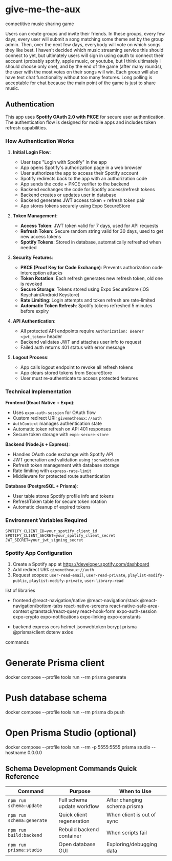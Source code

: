 # give-me-the-aux

competitive music sharing game

Users can create groups and invite their friends. In these groups, every few days, every user will submit a song matching some theme set by the group admin. Then, over the next few days, everybody will vote on which songs they like best. I haven't decided which music streaming service this should connect to yet, but ultimately users will sign in using oauth to connect their account (probably spotify, apple music, or youtube, but I think ultimately i should choose only one), and by the end of the game (after many rounds), the user with the most votes on their songs will win. Each group will also have text chat functionality without too many features. Long polling is acceptable for chat because the main point of the game is just to share music.

## Authentication

This app uses **Spotify OAuth 2.0 with PKCE** for secure user authentication. The authentication flow is designed for mobile apps and includes token refresh capabilities.

### How Authentication Works

1. **Initial Login Flow**:

   - User taps "Login with Spotify" in the app
   - App opens Spotify's authorization page in a web browser
   - User authorizes the app to access their Spotify account
   - Spotify redirects back to the app with an authorization code
   - App sends the code + PKCE verifier to the backend
   - Backend exchanges the code for Spotify access/refresh tokens
   - Backend creates or updates user in database
   - Backend generates JWT access token + refresh token pair
   - App stores tokens securely using Expo SecureStore

2. **Token Management**:

   - **Access Token**: JWT token valid for 7 days, used for API requests
   - **Refresh Token**: Secure random string valid for 30 days, used to get new access tokens
   - **Spotify Tokens**: Stored in database, automatically refreshed when needed

3. **Security Features**:

   - **PKCE (Proof Key for Code Exchange)**: Prevents authorization code interception attacks
   - **Token Rotation**: Each refresh generates new refresh token, old one is revoked
   - **Secure Storage**: Tokens stored using Expo SecureStore (iOS Keychain/Android Keystore)
   - **Rate Limiting**: Login attempts and token refresh are rate-limited
   - **Automatic Token Refresh**: Spotify tokens refreshed 5 minutes before expiry

4. **API Authentication**:

   - All protected API endpoints require `Authorization: Bearer <jwt_token>` header
   - Backend validates JWT and attaches user info to request
   - Failed auth returns 401 status with error message

5. **Logout Process**:
   - App calls logout endpoint to revoke all refresh tokens
   - App clears stored tokens from SecureStore
   - User must re-authenticate to access protected features

### Technical Implementation

**Frontend (React Native + Expo)**:

- Uses `expo-auth-session` for OAuth flow
- Custom redirect URI: `givemetheaux://auth`
- `AuthContext` manages authentication state
- Automatic token refresh on API 401 responses
- Secure token storage with `expo-secure-store`

**Backend (Node.js + Express)**:

- Handles OAuth code exchange with Spotify API
- JWT generation and validation using `jsonwebtoken`
- Refresh token management with database storage
- Rate limiting with `express-rate-limit`
- Middleware for protected route authentication

**Database (PostgreSQL + Prisma)**:

- User table stores Spotify profile info and tokens
- RefreshToken table for secure token rotation
- Automatic cleanup of expired tokens

### Environment Variables Required

```
SPOTIFY_CLIENT_ID=your_spotify_client_id
SPOTIFY_CLIENT_SECRET=your_spotify_client_secret
JWT_SECRET=your_jwt_signing_secret
```

### Spotify App Configuration

1. Create a Spotify app at https://developer.spotify.com/dashboard
2. Add redirect URI: `givemetheaux://auth`
3. Request scopes: `user-read-email`, `user-read-private`, `playlist-modify-public`, `playlist-modify-private`, `user-library-read`

list of libraries

- frontend
  @react-navigation/native
  @react-navigation/stack
  @react-navigation/bottom-tabs
  react-native-screens
  react-native-safe-area-context
  @tanstack/react-query
  react-hook-form
  expo-auth-session
  expo-crypto
  expo-notifications
  expo-linking
  expo-constants

- backend
  express
  cors
  helmet
  jsonwebtoken
  bcrypt
  prisma
  @prisma/client
  dotenv
  axios

commands

# Generate Prisma client

docker compose --profile tools run --rm prisma generate

# Push database schema

docker compose --profile tools run --rm prisma db push

# Open Prisma Studio (optional)

docker compose --profile tools run --rm -p 5555:5555 prisma studio --hostname 0.0.0.0

## Schema Development Commands Quick Reference

| Command                   | Purpose                     | When to Use                  |
| ------------------------- | --------------------------- | ---------------------------- |
| `npm run schema:update`   | Full schema update workflow | After changing schema.prisma |
| `npm run schema:generate` | Quick client regeneration   | When client is out of sync   |
| `npm run build:backend`   | Rebuild backend container   | When scripts fail            |
| `npm run prisma:studio`   | Open database GUI           | Exploring/debugging data     |
